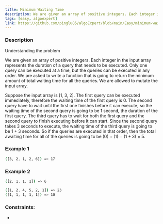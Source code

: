 ```yaml
---
title: Minimum Waiting Time
description: We are given an array of positive integers. Each integer in the input array represents the duration of a query that needs to be executed. Only one query can be executed at a time, but the queries can be executed in any order. We are asked to write a function that is going to return the minimum amount of total waiting time for all the queries. We are allowed to mutate the input array.
tags: [easy, algoexpert]
link: https://github.com/pinglu85/algoExpert/blob/main/Easy/minimum-waiting-time.md
---
```


### Description

Understanding the problem

We are given an array of positive integers. Each integer in the input array represents the duration of a query that needs to be executed. Only one query can be executed at a time, but the queries can be executed in any order. We are asked to write a function that is going to return the minimum amount of total waiting time for all the queries. We are allowed to mutate the input array.

Suppose the input array is [1, 3, 2]. The first query can be executed immediately, therefore the waiting time of the first query is 0. The second query have to wait until the first one finishes before it can execute, so the waiting time of the second query is going to be 1 second, the duration of the first query. The third query has to wait for both the first query and the second query to finish executing before it can start. Since the second query takes 3 seconds to execute, the waiting time of the third query is going to be 1 + 3 seconds. So if the queries are executed in that order, then the total awaiting time for all of the queries is going to be (0) + (1) + (1 + 3) = 5.

### Example 1

```bash
([3, 2, 1, 2, 6]) => 17
```

### Example 2

```bash
([2, 1, 1, 1]) => 6
```

```bash
([1, 2, 4, 5, 2, 1]) => 23
([1, 1, 1, 1, 1]) => 10
```

### Constraints:

- 